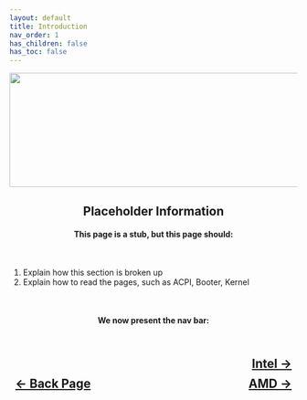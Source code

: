 ```yaml
---
layout: default
title: Introduction
nav_order: 1
has_children: false
has_toc: false
---
```


<style>
  .navigation-container {
    display: flex;
    justify-content: space-between;
    align-items: center;
    width: 100%;
  }
  
  .nav-button {
    margin: 10px;
  }

  .intel-next-button-container {
    text-align: right;
  }

  .intel-next-button {
    margin: 10px;
    top: 0px;
    bottom: 0px;
    left: 0px;
    right: 0px;
  }
</style>

<p align="center">
  <img width="650" height="200" src="../../assets/Header-Placeholder.png">
</p>

<h2 align="center">Placeholder Information</h2>

<h4 align="center">This page is a stub, but this page should:</h4>
<br>

1. Explain how this section is broken up
2. Explain how to read the pages, such as ACPI, Booter, Kernel

<br>
<h4 align="center">We now present the nav bar:</h4>

<h2 align="center">
  <br>
  <div class="intel-next-button-container">
  <a class="intel-next-button" href="../01-Intel/index/">Intel &rarr;</a>
  </div>
  <div class="navigation-container">
    <a class="nav-button" href="../../configfolders/06-Tools/">&larr; Back Page</a>
    <a class="nav-button" href="../02-AMD/index/">AMD &rarr;</a>
  </div>
  <br>
</h2>
